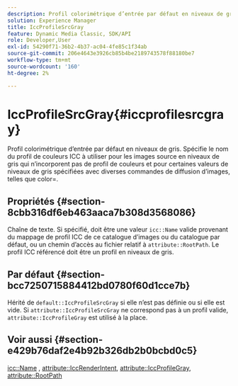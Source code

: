```yaml
---
description: Profil colorimétrique d’entrée par défaut en niveaux de gris. Spécifie le nom du profil de couleurs ICC à utiliser pour les images source en niveaux de gris qui n’incorporent pas de profil de couleurs et pour certaines valeurs de niveaux de gris spécifiées avec diverses commandes de diffusion d’images, telles que color=.
solution: Experience Manager
title: IccProfileSrcGray
feature: Dynamic Media Classic, SDK/API
role: Developer,User
exl-id: 54290f71-36b2-4b37-ac04-4fe85c1f34ab
source-git-commit: 206e4643e3926cb85b4be2189743578f88180be7
workflow-type: tm+mt
source-wordcount: '160'
ht-degree: 2%

---
```


# IccProfileSrcGray{#iccprofilesrcgray}

Profil colorimétrique d’entrée par défaut en niveaux de gris. Spécifie le nom du profil de couleurs ICC à utiliser pour les images source en niveaux de gris qui n’incorporent pas de profil de couleurs et pour certaines valeurs de niveaux de gris spécifiées avec diverses commandes de diffusion d’images, telles que color=.

## Propriétés {#section-8cbb316df6eb463aaca7b308d3568086}

Chaîne de texte. Si spécifié, doit être une valeur `icc::Name` valide provenant du mappage de profil ICC de ce catalogue d’images ou du catalogue par défaut, ou un chemin d’accès au fichier relatif à `attribute::RootPath`. Le profil ICC référencé doit être un profil en niveaux de gris.

## Par défaut {#section-bcc7250715884412bd0780f60d1cce7b}

Hérité de `default::IccProfileSrcGray` si elle n’est pas définie ou si elle est vide. Si `attribute::IccProfileSrcGray` ne correspond pas à un profil valide, `attribute::IccProfileGray` est utilisé à la place.

## Voir aussi {#section-e429b76daf2e4b92b326db2b0bcbd0c5}

[icc::Name](../../../../../is-api/image-catalog/image-serving-api-ref/c-image-catalog-reference/c-icc-profile-map-reference/r-name-icc.md#reference-9e7d3c8e35434981a3dfac66b8946cbe) ,  [attribute::IccRenderIntent](../../../../../is-api/image-catalog/image-serving-api-ref/c-image-catalog-reference/c-attributes-reference/r-iccrenderintent.md#reference-012f207f28bd4406a5368d23ed95a51f),  [attribute::IccProfileGray](../../../../../is-api/image-catalog/image-serving-api-ref/c-image-catalog-reference/c-attributes-reference/r-iccprofilegray.md#reference-13822a1596e440eea0492e86d88dad35),  [attribute::RootPath](../../../../../is-api/image-catalog/image-serving-api-ref/c-image-catalog-reference/c-attributes-reference/r-rootpath.md#reference-17d57e5967be403b8408fa7214017494)
